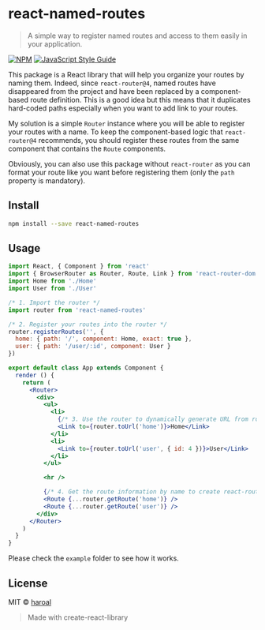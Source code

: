 # react-named-routes

> A simple way to register named routes and access to them easily in your application.

[![NPM](https://img.shields.io/npm/v/react-named-routes.svg)](https://www.npmjs.com/package/react-named-routes) [![JavaScript Style Guide](https://img.shields.io/badge/code_style-standard-brightgreen.svg)](https://standardjs.com)

This package is a React library that will help you organize your routes by naming them.
Indeed, since `react-router@4`, named routes have disappeared from the project and have been
replaced by a component-based route definition. This is a good idea but this means that
it duplicates hard-coded paths especially when you want to add link to your routes.

My solution is a simple `Router` instance where you will be able to register your routes with
a name. To keep the component-based logic that `react-router@4` recommends, you should register
these routes from the same component that contains the `Route` components.

Obviously, you can also use this package without `react-router` as you can format your route like
you want before registering them (only the `path` property is mandatory).


## Install

```bash
npm install --save react-named-routes
```

## Usage

```jsx
import React, { Component } from 'react'
import { BrowserRouter as Router, Route, Link } from 'react-router-dom'
import Home from './Home'
import User from './User'

/* 1. Import the router */
import router from 'react-named-routes'

/* 2. Register your routes into the router */
router.registerRoutes('', {
  home: { path: '/', component: Home, exact: true },
  user: { path: '/user/:id', component: User }
})

export default class App extends Component {
  render () {
    return (
      <Router>
        <div>
          <ul>
            <li>
              {/* 3. Use the router to dynamically generate URL from route name */}
              <Link to={router.toUrl('home')}>Home</Link>
            </li>
            <li>
              <Link to={router.toUrl('user', { id: 4 })}>User</Link>
            </li>
          </ul>

          <hr />

          {/* 4. Get the route information by name to create react-router Route components */}
          <Route {...router.getRoute('home')} />
          <Route {...router.getRoute('user')} />
        </div>
      </Router>
    )
  }
}

```

Please check the `example` folder to see how it works.

## License

MIT © [haroal](https://github.com/haroal)

> Made with create-react-library
